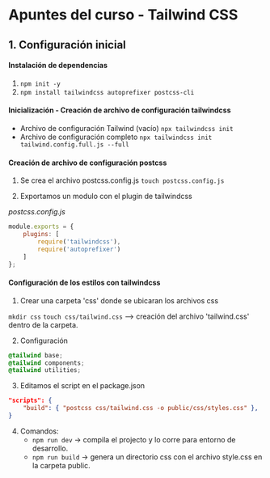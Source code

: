 # Apuntes del curso - Tailwind CSS

## 1. Configuración inicial

#### Instalación de dependencias
1. ``` npm init -y ```
2. ``` npm install tailwindcss autoprefixer postcss-cli ```

#### Inicialización - Creación de archivo de configuración tailwindcss
* Archivo de configuración Tailwind (vacío)
``` npx tailwindcss init ```
* Archivo de configuración completo
``` npx tailwindcss init tailwind.config.full.js --full ``` 

#### Creación de archivo de configuración postcss

1. Se crea el archivo postcss.config.js
``` touch postcss.config.js ```

2. Exportamos un modulo con el plugin de tailwindcss

*postcss.config.js*
```javascript 
module.exports = {
    plugins: [
        require('tailwindcss'),
        require('autoprefixer')
    ]
}; 
 ```

#### Configuración de los estilos con tailwindcss

1. Crear una carpeta 'css' donde se ubicaran los archivos css

``` mkdir css ```
``` touch css/tailwind.css ``` --> creación del archivo 'tailwind.css' dentro de la carpeta.

2. Configuración 

```css 
@tailwind base; 
@tailwind components;
@tailwind utilities;
 ```

3. Editamos el script en el package.json

```json
"scripts": {
    "build": { "postcss css/tailwind.css -o public/css/styles.css" },
}
 ```

4. Comandos:
    * ``` npm run dev ``` -> compila el projecto y lo corre para entorno de desarrollo.
    * ``` npm run build ``` -> genera un directorio css con el archivo style.css en la carpeta public.
